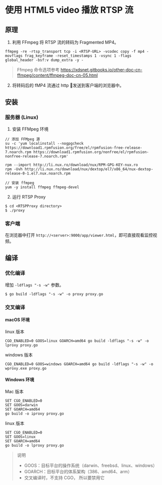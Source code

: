 # 使用 HTML5 video 播放 RTSP 流 

## 原理

1. 利用 FFmpeg 将 RTSP 流的转码为 Fragmented MP4。

```
ffmpeg -re -rtsp_transport tcp -i <RTSP-URL> -vcodec copy -f mp4 -movflags frag_keyframe -reset_timestamps 1 -vsync 1 -flags global_header -bsf:v dump_extra -y -
```

> Ffmpeg 命令选项参考 https://xdsnet.gitbooks.io/other-doc-cn-ffmpeg/content/ffmpeg-doc-cn-05.html

2. 将转码后的 fMP4 流通过 http 发送到客户端的浏览器中。

## 安装

### 服务器 (Linux)

1. 安装 FFMpeg 环境

```shell
// 添加 FFMpeg 源
su -c 'yum localinstall --nogpgcheck https://download1.rpmfusion.org/free/el/rpmfusion-free-release-7.noarch.rpm https://download1.rpmfusion.org/nonfree/el/rpmfusion-nonfree-release-7.noarch.rpm'

rpm --import http://li.nux.ro/download/nux/RPM-GPG-KEY-nux.ro
rpm -Uvh http://li.nux.ro/download/nux/dextop/el7/x86_64/nux-dextop-release-0-1.el7.nux.noarch.rpm

// 安装 ffmpeg
yum -y install ffmpeg ffmpeg-devel
```

2. 运行 RTSP Proxy

```shell
$ cd <RTSPProxy directory>
$ ./proxy
```

### 客户端

在浏览器中打开 `http://<server>:9000/app/viewer.html`，即可直接观看监控视频。



## 编译

### 优化编译

增加  `-ldflags "-s -w"` 参数。

```shell
$ go build -ldflags "-s -w" -o proxy proxy.go
```



### 交叉编译

#### macOS 环境

 linux 版本

```shell
CGO_ENABLED=0 GOOS=linux GOARCH=amd64 go build -ldflags "-s -w" -o lproxy proxy.go
```

windows 版本

```shell
CGO_ENABLED=0 GOOS=windows GOARCH=amd64 go build -ldflags "-s -w" -o wproxy.exe proxy.go
```



#### Windows 环境

 Mac 版本

```Shell
SET CGO_ENABLED=0
SET GOOS=darwin
SET GOARCH=amd64
go build -o iproxy proxy.go
```

linux 版本

```shell
SET CGO_ENABLED=0
SET GOOS=linux
SET GOARCH=amd64
go build -o lproxy proxy.go
```



> 说明
>
> - GOOS：目标平台的操作系统（darwin、freebsd、linux、windows） 
> - GOARCH：目标平台的体系架构（386、amd64、arm） 
> - 交叉编译时，不支持 CGO， 所以要禁用它
